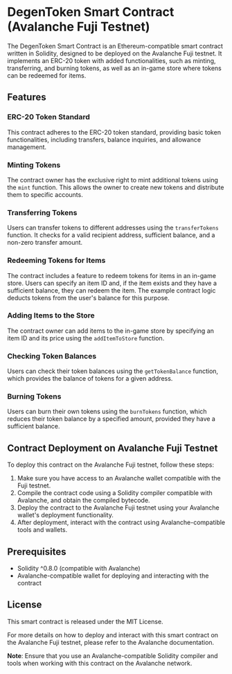 # DegenToken Smart Contract (Avalanche Fuji Testnet)

The DegenToken Smart Contract is an Ethereum-compatible smart contract written in Solidity, designed to be deployed on the Avalanche Fuji testnet. It implements an ERC-20 token with added functionalities, such as minting, transferring, and burning tokens, as well as an in-game store where tokens can be redeemed for items.

## Features

### ERC-20 Token Standard

This contract adheres to the ERC-20 token standard, providing basic token functionalities, including transfers, balance inquiries, and allowance management.

### Minting Tokens

The contract owner has the exclusive right to mint additional tokens using the `mint` function. This allows the owner to create new tokens and distribute them to specific accounts.

### Transferring Tokens

Users can transfer tokens to different addresses using the `transferTokens` function. It checks for a valid recipient address, sufficient balance, and a non-zero transfer amount.

### Redeeming Tokens for Items

The contract includes a feature to redeem tokens for items in an in-game store. Users can specify an item ID and, if the item exists and they have a sufficient balance, they can redeem the item. The example contract logic deducts tokens from the user's balance for this purpose.

### Adding Items to the Store

The contract owner can add items to the in-game store by specifying an item ID and its price using the `addItemToStore` function.

### Checking Token Balances

Users can check their token balances using the `getTokenBalance` function, which provides the balance of tokens for a given address.

### Burning Tokens

Users can burn their own tokens using the `burnTokens` function, which reduces their token balance by a specified amount, provided they have a sufficient balance.

## Contract Deployment on Avalanche Fuji Testnet

To deploy this contract on the Avalanche Fuji testnet, follow these steps:

1. Make sure you have access to an Avalanche wallet compatible with the Fuji testnet.
2. Compile the contract code using a Solidity compiler compatible with Avalanche, and obtain the compiled bytecode.
3. Deploy the contract to the Avalanche Fuji testnet using your Avalanche wallet's deployment functionality.
4. After deployment, interact with the contract using Avalanche-compatible tools and wallets.

## Prerequisites

- Solidity ^0.8.0 (compatible with Avalanche)
- Avalanche-compatible wallet for deploying and interacting with the contract

## License

This smart contract is released under the MIT License.

For more details on how to deploy and interact with this smart contract on the Avalanche Fuji testnet, please refer to the Avalanche documentation.

**Note**: Ensure that you use an Avalanche-compatible Solidity compiler and tools when working with this contract on the Avalanche network.
